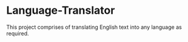 # Language-Translator
This project comprises of translating English text into any language as required.

